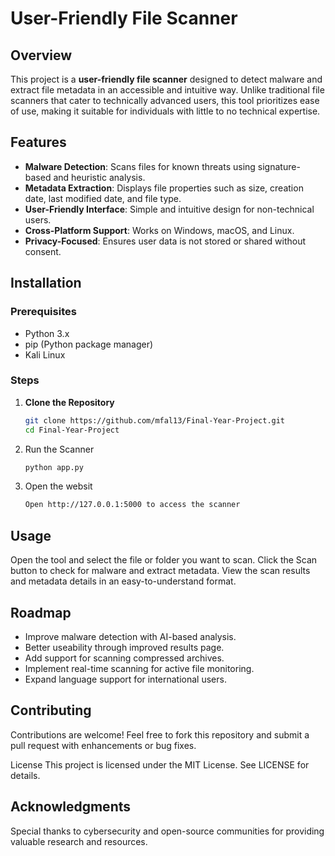 # User-Friendly File Scanner  

## Overview  
This project is a **user-friendly file scanner** designed to detect malware and extract file metadata in an accessible and intuitive way. Unlike traditional file scanners that cater to technically advanced users, this tool prioritizes ease of use, making it suitable for individuals with little to no technical expertise.  

## Features  
- **Malware Detection**: Scans files for known threats using signature-based and heuristic analysis.  
- **Metadata Extraction**: Displays file properties such as size, creation date, last modified date, and file type.  
- **User-Friendly Interface**: Simple and intuitive design for non-technical users.  
- **Cross-Platform Support**: Works on Windows, macOS, and Linux.  
- **Privacy-Focused**: Ensures user data is not stored or shared without consent.  

## Installation  

### Prerequisites  
- Python 3.x  
- pip (Python package manager)  
- Kali Linux

### Steps  
1. **Clone the Repository**  
   ```bash
   git clone https://github.com/mfal13/Final-Year-Project.git
   cd Final-Year-Project

2. Run the Scanner
   ```bash
   python app.py

3. Open the websit
   ```bash
   Open http://127.0.0.1:5000 to access the scanner

## Usage

Open the tool and select the file or folder you want to scan.
Click the Scan button to check for malware and extract metadata.
View the scan results and metadata details in an easy-to-understand format.

## Roadmap

- Improve malware detection with AI-based analysis.
- Better useability through improved results page.
- Add support for scanning compressed archives.
- Implement real-time scanning for active file monitoring.
- Expand language support for international users.

## Contributing

Contributions are welcome! Feel free to fork this repository and submit a pull request with enhancements or bug fixes.

License
This project is licensed under the MIT License. See LICENSE for details.

## Acknowledgments
Special thanks to cybersecurity and open-source communities for providing valuable research and resources.
